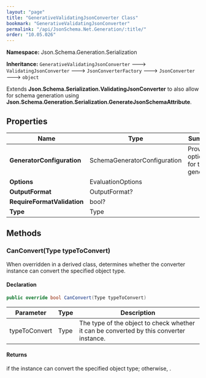 ```yaml
---
layout: "page"
title: "GenerativeValidatingJsonConverter Class"
bookmark: "GenerativeValidatingJsonConverter"
permalink: "/api/JsonSchema.Net.Generation/:title/"
order: "10.05.026"
---
```

**Namespace:** Json.Schema.Generation.Serialization

**Inheritance:**
`GenerativeValidatingJsonConverter`
 🡒 
`ValidatingJsonConverter`
 🡒 
`JsonConverterFactory`
 🡒 
`JsonConverter`
 🡒 
`object`

Extends **Json.Schema.Serialization.ValidatingJsonConverter** to also allow for
schema generation using **Json.Schema.Generation.Serialization.GenerateJsonSchemaAttribute**.

## Properties

| Name | Type | Summary |
|---|---|---|
| **GeneratorConfiguration** | SchemaGeneratorConfiguration | Provides options for the generator. |
| **Options** | EvaluationOptions |  |
| **OutputFormat** | OutputFormat? |  |
| **RequireFormatValidation** | bool? |  |
| **Type** | Type |  |

## Methods

### CanConvert(Type typeToConvert)

When overridden in a derived class, determines whether the converter instance can convert the specified object type.

#### Declaration

```c#
public override bool CanConvert(Type typeToConvert)
```

| Parameter | Type | Description |
|---|---|---|
| typeToConvert | Type | The type of the object to check whether it can be converted by this converter instance. |


#### Returns

<see langword="true" /> if the instance can convert the specified object type; otherwise, <see langword="false" />.

